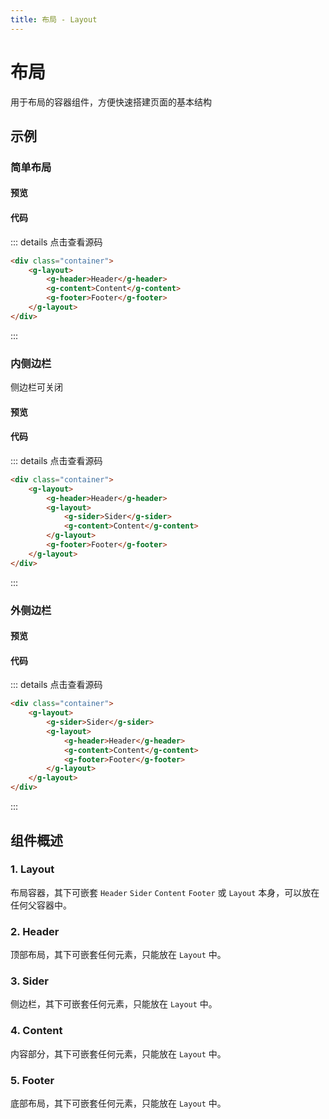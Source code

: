 ```yaml
---
title: 布局 - Layout
---
```


# 布局

用于布局的容器组件，方便快速搭建页面的基本结构

## 示例

### 简单布局

#### 预览

<ClientOnly>
<layout-demo-1></layout-demo-1>
</ClientOnly>

#### 代码
::: details 点击查看源码
```html
<div class="container">
    <g-layout>
        <g-header>Header</g-header>
        <g-content>Content</g-content>
        <g-footer>Footer</g-footer>
    </g-layout>
</div>
```
:::

### 内侧边栏

侧边栏可关闭

#### 预览

<ClientOnly>
<layout-demo-2></layout-demo-2>
</ClientOnly>

#### 代码
::: details 点击查看源码
```html
<div class="container">
    <g-layout>
        <g-header>Header</g-header>
        <g-layout>
            <g-sider>Sider</g-sider>
            <g-content>Content</g-content>
        </g-layout>
        <g-footer>Footer</g-footer>
    </g-layout>
</div>
```
:::

### 外侧边栏

#### 预览

<ClientOnly>
<layout-demo-3></layout-demo-3>
</ClientOnly>

#### 代码
::: details 点击查看源码
```html
<div class="container">
    <g-layout>
        <g-sider>Sider</g-sider>
        <g-layout>
            <g-header>Header</g-header>
            <g-content>Content</g-content>
            <g-footer>Footer</g-footer>
        </g-layout>
    </g-layout>
</div>
```
:::

## 组件概述

### 1. Layout

布局容器，其下可嵌套 `Header` `Sider` `Content` `Footer` 或 `Layout` 本身，可以放在任何父容器中。

### 2. Header

顶部布局，其下可嵌套任何元素，只能放在 `Layout` 中。

### 3. Sider

侧边栏，其下可嵌套任何元素，只能放在 `Layout` 中。

### 4. Content

内容部分，其下可嵌套任何元素，只能放在 `Layout` 中。

### 5. Footer

底部布局，其下可嵌套任何元素，只能放在 `Layout` 中。
